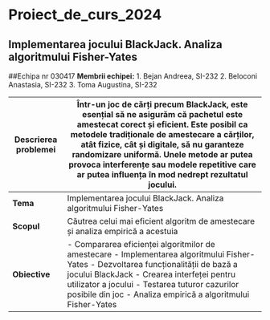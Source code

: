 # Proiect_de_curs_2024
## Implementarea jocului BlackJack. Analiza algoritmului Fisher-Yates

##Echipa nr 030417
**Membrii echipei:**
     1. Bejan Andreea, SI-232
     2. Beloconi Anastasia, SI-232
     3. Toma Augustina, SI-232


|**Descrierea problemei**|Într-un joc de cărți precum BlackJack, este esențial să ne asigurăm că pachetul este amestecat corect și eficient. Este posibil ca metodele tradiționale de amestecare a cărților, atât fizice, cât și digitale, să nu garanteze randomizare uniformă. Unele metode ar putea provoca interferențe sau modele repetitive care ar putea influența în mod nedrept rezultatul jocului.|
|--------------------|-----------------------------------------------------|
|**Tema**|Implementarea jocului BlackJack. Analiza algoritmului Fisher-Yates|
|**Scopul**|Căutrea celui mai eficient algoritm de amestecare și analiza empirică a acestuia|
|**Obiective**|- Compararea eficienței algoritmilor de amestecare - Implementarea algoritmului Fisher-Yates - Dezvoltarea funcționalității de bază a jocului BlackJack - Crearea interfeței pentru utilizator a jocului - Testarea tuturor cazurilor posibile din joc - Analiza empirică a algoritmului Fisher-Yates|